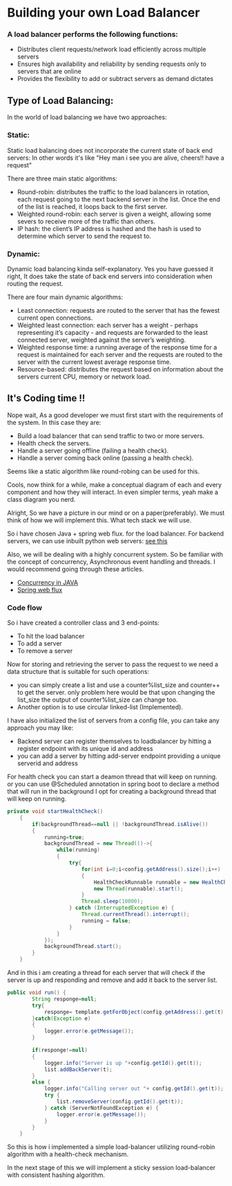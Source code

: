 # Building your own Load Balancer

### A load balancer performs the following functions:

* Distributes client requests/network load efficiently across multiple servers
* Ensures high availability and reliability by sending requests only to servers that are online
* Provides the flexibility to add or subtract servers as demand dictates

## Type of Load Balancing:

In the world of load balancing we have two approaches:

### Static:

Static load balancing does not incorporate the current state of back end servers: In other words it's like
"Hey man i see you are alive, cheers!! have a request"

There are three main static algorithms:

* Round-robin: distributes the traffic to the load balancers in rotation, each request going to the next backend server in the list. Once the end of the list is reached, it loops back to the first server.
* Weighted round-robin: each server is given a weight, allowing some severs to receive more of the traffic than others.
* IP hash: the client’s IP address is hashed and the hash is used to determine which server to send the request to.

### Dynamic:

Dynamic load balancing kinda self-explanatory. 
Yes you have guessed it right, It does take the state of back end servers into consideration when routing the request.

There are four main dynamic algorithms:

* Least connection: requests are routed to the server that has the fewest current open connections.
* Weighted least connection: each server has a weight - perhaps representing it’s capacity - and requests are forwarded to the least connected server, weighted against the server’s weighting.
* Weighted response time: a running average of the response time for a request is maintained for each server and the requests are routed to the server with the current lowest average response time.
* Resource-based: distributes the request based on information about the servers current CPU, memory or network load.

## It's Coding time !!

Nope wait, As a good developer we must first start with the requirements of the system. In this case they are:

* Build a load balancer that can send traffic to two or more servers.
* Health check the servers.
* Handle a server going offline (failing a health check).
* Handle a server coming back online (passing a health check).

Seems like a static algorithm like round-robing can be used for this.

Cools, now think for a while, make a conceptual diagram of each and every component and how they will interact. 
In even simpler terms, yeah make a class diagram you nerd.

Alright, So we have a picture in our mind or on a paper(preferably). We must think of how we will implement this. 
What tech stack we will use. 

So i have chosen Java + spring web flux. for the load balancer.
For backend servers, we can use inbuilt python web servers: [see this](https://codingchallenges.fyi/blog/web-server-python/)

Also, we will be dealing with a highly concurrent system. So be familiar with the concept of concurrency, Asynchronous event handling and threads.
I would recommend going through these articles.
* [Concurrency in JAVA](https://medium.com/@soyjuanmalopez/conquering-concurrency-in-spring-boot-strategies-and-solutions-152f41dd9005)
* [Spring web flux](https://www.baeldung.com/spring-webflux)

### Code flow

So i have created a controller class and 3 end-points:
* To hit the load balancer
* To add a server
* To remove a server

Now for storing and retrieving the server to pass the request to we need a data structure that is suitable for such operations:
* you can simply create a list and use a counter%list_size and counter++ to get the server. only problem here would be that upon changing the list_size the output of counter%list_size can change too.
* Another option is to use circular linked-list (Implemented).

I have also initialized the list of servers from a config file, you can take any approach you may like:
* Backend server can register themselves to loadbalancer by hitting a register endpoint with its unique id and address
* you can add a server by hitting add-server endpoint providing a unique serverid and address

For health check you can start a deamon thread that will keep on running. or you can use @Scheduled annotation in spring boot to declare a method that will run in the background
I opt for creating a background thread that will keep on running.
```java
private void startHealthCheck()
    {
        if(backgroundThread==null || !backgroundThread.isAlive())
        {
            running=true;
            backgroundThread = new Thread(()->{
                while(running)
                {
                    try{
                        for(int i=0;i<config.getAddress().size();i++)
                        {
                            HealthCheckRunnable runnable = new HealthCheckRunnable(restTemplate,list,config,i);
                            new Thread(runnable).start();
                        }
                        Thread.sleep(10000);
                    } catch (InterruptedException e) {
                        Thread.currentThread().interrupt();
                        running = false;
                    }
                }
            });
            backgroundThread.start();
        }
    }
```

And in this i am creating a thread for each server that will check if the server is up and responding and remove and add it back to the server list.

```java
public void run() {
        String responge=null;
        try{
            responge= template.getForObject(config.getAddress().get(t),String.class);
        }catch(Exception e)
        {
            logger.error(e.getMessage());
        }

        if(responge!=null)
        {
            logger.info("Server is up "+config.getId().get(t));
            list.addBackServer(t);
        }
        else {
            logger.info("Calling server out "+ config.getId().get(t));
            try {
                list.removeServer(config.getId().get(t));
            } catch (ServerNotFoundException e) {
                logger.error(e.getMessage());
            }
        }
    }
```

So this is how i implemented a simple load-balancer utilizing round-robin algorithm with a health-check mechanism.

In the next stage of this we will implement a sticky session load-balancer with consistent hashing algorithm.